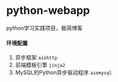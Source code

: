 # python-webapp
python学习实践项目，极简博客

#### 环境配置
1. 异步框架 `aiohttp`
2. 前端模板引擎 `jinja2`
3. MySQL的Python异步驱动程序 `aiomysql`
